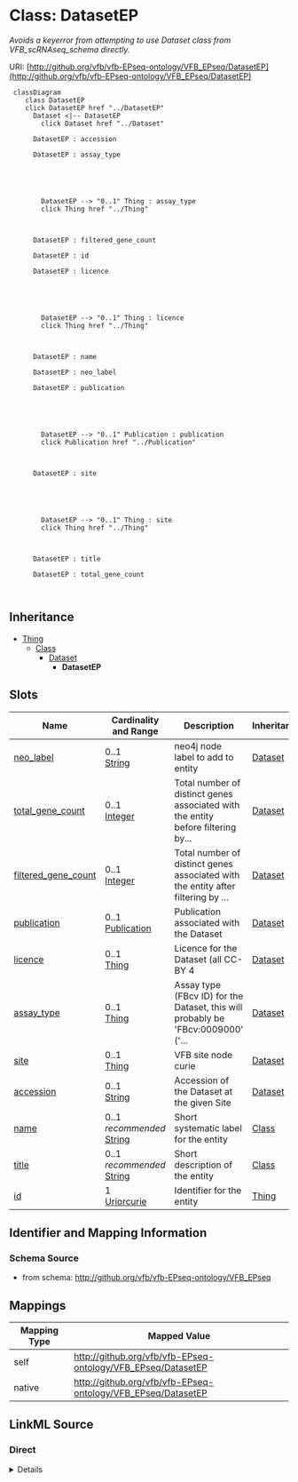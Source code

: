 

# Class: DatasetEP 


_Avoids a keyerror from attempting to use Dataset class from VFB_scRNAseq_schema directly._





URI: [http://github.org/vfb/vfb-EPseq-ontology/VFB_EPseq/DatasetEP](http://github.org/vfb/vfb-EPseq-ontology/VFB_EPseq/DatasetEP)






```mermaid
 classDiagram
    class DatasetEP
    click DatasetEP href "../DatasetEP"
      Dataset <|-- DatasetEP
        click Dataset href "../Dataset"
      
      DatasetEP : accession
        
      DatasetEP : assay_type
        
          
    
        
        
        DatasetEP --> "0..1" Thing : assay_type
        click Thing href "../Thing"
    

        
      DatasetEP : filtered_gene_count
        
      DatasetEP : id
        
      DatasetEP : licence
        
          
    
        
        
        DatasetEP --> "0..1" Thing : licence
        click Thing href "../Thing"
    

        
      DatasetEP : name
        
      DatasetEP : neo_label
        
      DatasetEP : publication
        
          
    
        
        
        DatasetEP --> "0..1" Publication : publication
        click Publication href "../Publication"
    

        
      DatasetEP : site
        
          
    
        
        
        DatasetEP --> "0..1" Thing : site
        click Thing href "../Thing"
    

        
      DatasetEP : title
        
      DatasetEP : total_gene_count
        
      
```





## Inheritance
* [Thing](Thing.md)
    * [Class](Class.md)
        * [Dataset](Dataset.md)
            * **DatasetEP**



## Slots

| Name | Cardinality and Range | Description | Inheritance |
| ---  | --- | --- | --- |
| [neo_label](neo_label.md) | 0..1 <br/> [String](String.md) | neo4j node label to add to entity | [Dataset](Dataset.md) |
| [total_gene_count](total_gene_count.md) | 0..1 <br/> [Integer](Integer.md) | Total number of distinct genes associated with the entity before filtering by... | [Dataset](Dataset.md) |
| [filtered_gene_count](filtered_gene_count.md) | 0..1 <br/> [Integer](Integer.md) | Total number of distinct genes associated with the entity after filtering by ... | [Dataset](Dataset.md) |
| [publication](publication.md) | 0..1 <br/> [Publication](Publication.md) | Publication associated with the Dataset | [Dataset](Dataset.md) |
| [licence](licence.md) | 0..1 <br/> [Thing](Thing.md) | Licence for the Dataset (all CC-BY 4 | [Dataset](Dataset.md) |
| [assay_type](assay_type.md) | 0..1 <br/> [Thing](Thing.md) | Assay type (FBcv ID) for the Dataset, this will probably be 'FBcv:0009000' ('... | [Dataset](Dataset.md) |
| [site](site.md) | 0..1 <br/> [Thing](Thing.md) | VFB site node curie | [Dataset](Dataset.md) |
| [accession](accession.md) | 0..1 <br/> [String](String.md) | Accession of the Dataset at the given Site | [Dataset](Dataset.md) |
| [name](name.md) | 0..1 _recommended_ <br/> [String](String.md) | Short systematic label for the entity | [Class](Class.md) |
| [title](title.md) | 0..1 _recommended_ <br/> [String](String.md) | Short description of the entity | [Class](Class.md) |
| [id](id.md) | 1 <br/> [Uriorcurie](Uriorcurie.md) | Identifier for the entity | [Thing](Thing.md) |









## Identifier and Mapping Information







### Schema Source


* from schema: http://github.org/vfb/vfb-EPseq-ontology/VFB_EPseq




## Mappings

| Mapping Type | Mapped Value |
| ---  | ---  |
| self | http://github.org/vfb/vfb-EPseq-ontology/VFB_EPseq/DatasetEP |
| native | http://github.org/vfb/vfb-EPseq-ontology/VFB_EPseq/DatasetEP |







## LinkML Source

<!-- TODO: investigate https://stackoverflow.com/questions/37606292/how-to-create-tabbed-code-blocks-in-mkdocs-or-sphinx -->

### Direct

<details>
```yaml
name: DatasetEP
description: Avoids a keyerror from attempting to use Dataset class from VFB_scRNAseq_schema
  directly.
from_schema: http://github.org/vfb/vfb-EPseq-ontology/VFB_EPseq
is_a: Dataset

```
</details>

### Induced

<details>
```yaml
name: DatasetEP
description: Avoids a keyerror from attempting to use Dataset class from VFB_scRNAseq_schema
  directly.
from_schema: http://github.org/vfb/vfb-EPseq-ontology/VFB_EPseq
is_a: Dataset
attributes:
  neo_label:
    name: neo_label
    annotations:
      owl:
        tag: owl
        value: AnnotationProperty
    description: neo4j node label to add to entity.
    from_schema: http://github.org/vfb/vfb-EPseq-ontology/VFB_EPseq
    rank: 1000
    slot_uri: neo_property:nodeLabel
    alias: neo_label
    owner: DatasetEP
    domain_of:
    - Dataset
    - Sample
    - Assay
    - Cluster
    - Publication
    range: string
  total_gene_count:
    name: total_gene_count
    annotations:
      owl:
        tag: owl
        value: AnnotationProperty
    description: Total number of distinct genes associated with the entity before
      filtering by extent.
    from_schema: http://github.org/vfb/vfb-EPseq-ontology/VFB_EPseq
    rank: 1000
    slot_uri: neo_custom:total_gene_count
    alias: total_gene_count
    owner: DatasetEP
    domain_of:
    - Dataset
    - Cluster
    range: integer
  filtered_gene_count:
    name: filtered_gene_count
    annotations:
      owl:
        tag: owl
        value: AnnotationProperty
    description: Total number of distinct genes associated with the entity after filtering
      by extent.
    from_schema: http://github.org/vfb/vfb-EPseq-ontology/VFB_EPseq
    rank: 1000
    slot_uri: neo_custom:filtered_gene_count
    alias: filtered_gene_count
    owner: DatasetEP
    domain_of:
    - Dataset
    - Cluster
    range: integer
  publication:
    name: publication
    annotations:
      owl.fstring:
        tag: owl.fstring
        value: AnnotationAssertion( dc:references {id} {V} )
    description: Publication associated with the Dataset.
    from_schema: http://github.org/vfb/vfb-scRNAseq-ontology/VFB_scRNAseq
    rank: 1000
    slot_uri: dc:references
    alias: publication
    owner: DatasetEP
    domain_of:
    - Dataset
    range: Publication
  licence:
    name: licence
    annotations:
      owl.fstring:
        tag: owl.fstring
        value: AnnotationAssertion( dc:licence {id} {V} )
    description: Licence for the Dataset (all CC-BY 4.0 for scExpressionAtlas).
    from_schema: http://github.org/vfb/vfb-scRNAseq-ontology/VFB_scRNAseq
    rank: 1000
    slot_uri: dc:licence
    alias: licence
    owner: DatasetEP
    domain_of:
    - Dataset
    range: Thing
  assay_type:
    name: assay_type
    annotations:
      owl.fstring:
        tag: owl.fstring
        value: ClassAssertion( ObjectSomeValuesFrom( OBI:0000312 {V} ) {id} )
    description: Assay type (FBcv ID) for the Dataset, this will probably be 'FBcv:0009000'
      ('single-cell RNA-seq').
    from_schema: http://github.org/vfb/vfb-scRNAseq-ontology/VFB_scRNAseq
    rank: 1000
    slot_uri: OBI:0000312
    alias: assay_type
    owner: DatasetEP
    domain_of:
    - Dataset
    range: Thing
  site:
    name: site
    annotations:
      owl.fstring:
        tag: owl.fstring
        value: AnnotationAssertion( Annotation( neo_custom:accession {accession} )
          oboInOwl:hasDbXref {id} {V} )
    description: VFB site node curie. The site must be created in VFB and added to
      the dictionary in ../scripts/process_site_data.py to successfully map from FB
      data.
    from_schema: http://github.org/vfb/vfb-scRNAseq-ontology/VFB_scRNAseq
    rank: 1000
    slot_uri: oboInOwl:hasDbXref
    alias: site
    owner: DatasetEP
    domain_of:
    - Dataset
    range: Thing
  accession:
    name: accession
    description: Accession of the Dataset at the given Site.
    from_schema: http://github.org/vfb/vfb-scRNAseq-ontology/VFB_scRNAseq
    rank: 1000
    slot_uri: neo_custom:accession
    alias: accession
    owner: DatasetEP
    domain_of:
    - Dataset
    range: string
  name:
    name: name
    annotations:
      owl:
        tag: owl
        value: AnnotationAssertion
    description: Short systematic label for the entity.
    from_schema: http://github.org/vfb/vfb-EPseq-ontology/VFB_EPseq
    rank: 1000
    slot_uri: rdfs:label
    alias: name
    owner: DatasetEP
    domain_of:
    - Class
    range: string
    recommended: true
  title:
    name: title
    annotations:
      owl:
        tag: owl
        value: AnnotationAssertion
    description: Short description of the entity.
    from_schema: http://github.org/vfb/vfb-EPseq-ontology/VFB_EPseq
    rank: 1000
    slot_uri: IAO:0000115
    alias: title
    owner: DatasetEP
    domain_of:
    - Class
    range: string
    recommended: true
  id:
    name: id
    description: Identifier for the entity. FlyBase identifiers should be prefixed
      with 'FlyBase:'.
    from_schema: http://github.org/vfb/vfb-EPseq-ontology/VFB_EPseq
    rank: 1000
    identifier: true
    alias: id
    owner: DatasetEP
    domain_of:
    - Thing
    range: uriorcurie
    required: true

```
</details>